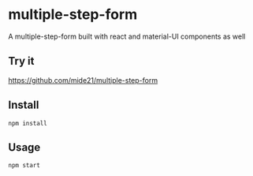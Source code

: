 # multiple-step-form

A multiple-step-form built with react and material-UI components as well

## Try it

https://github.com/mide21/multiple-step-form

## Install

 `npm install`


## Usage


 `npm start`

